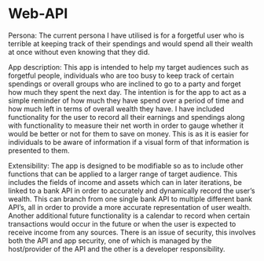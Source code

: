 # Web-API
Persona:
The current persona I have utilised is for a forgetful user who is terrible at keeping track of their spendings and would spend all their wealth at once without even knowing that they did.

App description: 
This app is intended to help my target audiences such as forgetful people, individuals who are too busy to keep track of certain spendings or overall groups who are inclined to go to a party and forget how much they spent the next day. The intention is for the app to act as a simple reminder of how much they have spend over a period of time and how much left in terms of overall wealth they have. I have included functionality for the user to record all their earnings and spendings along with functionality to measure their net worth in order to gauge whether it would be better or not for them to save on money. This is as it is easier for individuals to be aware of information if a visual form of that information is presented to them.

Extensibility:
The app is designed to be modifiable so as to include other functions that can be applied to a larger range of target audience. This includes the fields of income and assets which can in later iterations, be linked to a bank API in order to accurately and dynamically record the user’s wealth. This can branch from one single bank API to multiple different bank API’s, all in order to provide a more accurate representation of user wealth. Another additional future functionality is a calendar to record when certain transactions would occur in the future or when the user is expected to receive income from any sources. There is an issue of security, this involves both the API and app security, one of which is managed by the host/provider of the API and the other is a developer responsibility.
